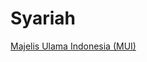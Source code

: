 # Syariah

[Majelis Ulama Indonesia (MUI)](<Syariah%20165ecfcbaa47802fb285eb4a95d00aa9/Majelis%20Ulama%20Indonesia%20(MUI)%20165ecfcbaa4780bbbeebc8bb6b027fb9.md>)
